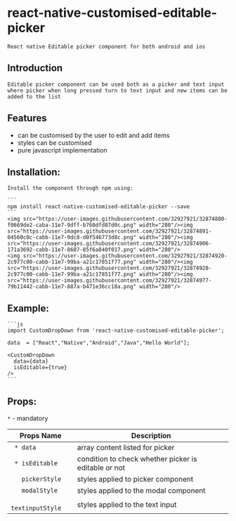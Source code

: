 # react-native-customised-editable-picker

    React native Editable picker component for both android and ios

## Introduction

    Editable picker component can be used both as a picker and text input where picker when long pressed turn to text input and new items can be added to the list

## Features

* can be customised by the user to edit and add items
* styles can be customised
* pure javascript implementation

## Installation:

    Install the component through npm using:

    ```
    npm install react-native-customised-editable-picker --save
    ```
    <img src="https://user-images.githubusercontent.com/32927921/32874880-f0669de2-caba-11e7-9dff-b760dfd87d0c.png" width="280"/><img src="https://user-images.githubusercontent.com/32927921/32874891-04560c0c-cabb-11e7-9dc8-d0f546773d8c.png" width="280"/><img src="https://user-images.githubusercontent.com/32927921/32874906-171a3692-cabb-11e7-8607-85f6a840f017.png" width="280"/>
    <img src="https://user-images.githubusercontent.com/32927921/32874920-2c977c00-cabb-11e7-99ba-a21c17851f77.png" width="280"/><img src="https://user-images.githubusercontent.com/32927921/32874920-2c977c00-cabb-11e7-99ba-a21c17851f77.png" width="280"/><img src="https://user-images.githubusercontent.com/32927921/32874977-79b11442-cabb-11e7-887a-b471e36cc18a.png" width="280"/>



## Example:
    ```js
    import CustomDropDown from 'react-native-customised-editable-picker';

    data  = ["React","Native","Android","Java","Hello World"];

    <CustomDropDown
      data={data}
      isEditable={true}
    />
    ```



## Props:

  ` * ` - mandatory

Props Name          |               Description
------------------- | ---------------------------------------------------
` * data`           | array content listed for picker
` * isEditable`     | condition to check whether picker is editable or not
`   pickerStyle`    | styles applied to picker component
`   modalStyle`     | styles applied to the modal component
`   textinputStyle` | styles applied to the text input
